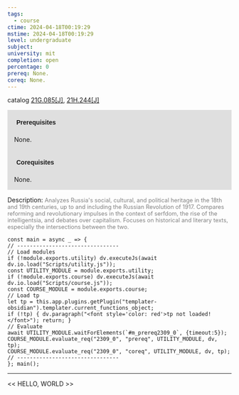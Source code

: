 ```yaml
---
tags:
  - course
ctime: 2024-04-18T00:19:29
mstime: 2024-04-18T00:19:29
level: undergraduate
subject: 
university: mit
completion: open
percentage: 0
prereq: None.
coreq: None.
---
```


catalog [21G.085[J]](http://student.mit.edu/catalog/m21Ga.html#21G.085), [21H.244[J]](http://student.mit.edu/catalog/m21Ha.html#21H.244)

<span style="display: block; padding: 15px; background-color: rgb(100, 100, 100, 0.2);"><font id="m_prereq2309_0" style="display: block; font-family: Arial, sans-serif; font-weight: bold; padding: 5px">Prerequisites</font><br><span id="prereq2309_0">None.</span></span>
<span style="display: block; padding: 15px; background-color: rgb(100, 100, 100, 0.2);"><font id="m_coreq2309_0" style="display: block; font-family: Arial, sans-serif; font-weight: bold; padding: 5px">Corequisites</font><br><span id="coreq2309_0">None.</span></span>

<font style="">Description:</font>
<font style="color: grey; font-size: 0.8rem;">Analyzes Russia's social, cultural, and political heritage in the 18th and 19th centuries, up to and including the Russian Revolution of 1917. Compares reforming and revolutionary impulses in the context of serfdom, the rise of the intelligentsia, and debates over capitalism. Focuses on historical and literary texts, especially the intersections between the two.</font>

```dataviewjs
const main = async _ => {
// --------------------------------
// Load modules
if (!module.exports.utility) dv.executeJs(await dv.io.load("Scripts/utility.js"));
const UTILITY_MODULE = module.exports.utility;
if (!module.exports.course) dv.executeJs(await dv.io.load("Scripts/course.js"));
const COURSE_MODULE = module.exports.course;
// Load tp
let tp = this.app.plugins.getPlugin("templater-obsidian").templater.current_functions_object;
if (!tp) { dv.paragraph("<font style='color: red'>tp not loaded!</font>"); return; }
// Evaluate
await UTILITY_MODULE.waitForElements(`#m_prereq2309_0`, {timeout:5});
COURSE_MODULE.evaluate_req("2309_0", "prereq", UTILITY_MODULE, dv, tp);
COURSE_MODULE.evaluate_req("2309_0", "coreq", UTILITY_MODULE, dv, tp);
// --------------------------------
}; main();
```

---

<< HELLO, WORLD >>
